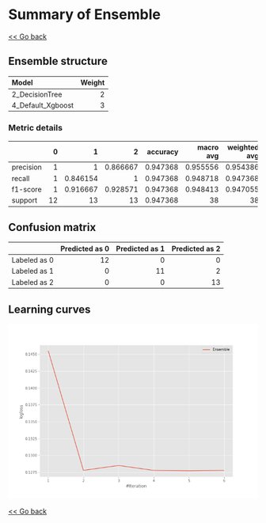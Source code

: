 # Summary of Ensemble

[<< Go back](../README.md)


## Ensemble structure
| Model             |   Weight |
|:------------------|---------:|
| 2_DecisionTree    |        2 |
| 4_Default_Xgboost |        3 |

### Metric details
|           |   0 |         1 |         2 |   accuracy |   macro avg |   weighted avg |   logloss |
|:----------|----:|----------:|----------:|-----------:|------------:|---------------:|----------:|
| precision |   1 |  1        |  0.866667 |   0.947368 |    0.955556 |       0.954386 |  0.127714 |
| recall    |   1 |  0.846154 |  1        |   0.947368 |    0.948718 |       0.947368 |  0.127714 |
| f1-score  |   1 |  0.916667 |  0.928571 |   0.947368 |    0.948413 |       0.947055 |  0.127714 |
| support   |  12 | 13        | 13        |   0.947368 |   38        |      38        |  0.127714 |


## Confusion matrix
|              |   Predicted as 0 |   Predicted as 1 |   Predicted as 2 |
|:-------------|-----------------:|-----------------:|-----------------:|
| Labeled as 0 |               12 |                0 |                0 |
| Labeled as 1 |                0 |               11 |                2 |
| Labeled as 2 |                0 |                0 |               13 |

## Learning curves
![Learning curves](learning_curves.png)

[<< Go back](../README.md)
